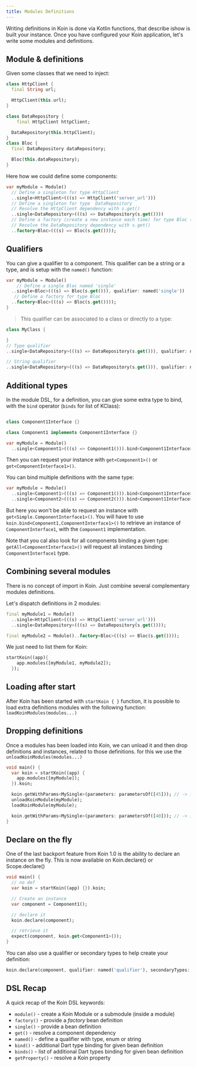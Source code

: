 ```yaml
---
title: Modules Definitions
---
```


Writing definitions in Koin is done via Kotlin functions, that describe ishow is built your instance. Once you have configured your Koin application, let's write some modules and definitions.

## Module & definitions

Given some classes that we need to inject:

```dart
class HttpClient {
  final String url;

  HttpClient(this.url);
}

class DataRepository {
    final HttpClient httpClient;

  DataRepository(this.httpClient);
}
class Bloc {
  final DataRepository dataRepository;

  Bloc(this.dataRepository);
}
```

Here how we could define some components:


```dart
var myModule = Module()
  // Define a singleton for type HttpClient
  ..single<HttpClient>(((s) => HttpClient('server_url')))
  // Define a singleton for type  DataRepository
  // Resolve the HttpClient dependency with s.get()
  ..single<DataRepository>(((s) => DataRepository(s.get())))
  // Define a factory (create a new instance each time) for type Bloc (infered parameter in <>)
  // Resolve the DataRepository dependency with s.get()
  ..factory<Bloc>(((s) => Bloc(s.get())));
```

## Qualifiers

You can give a qualifier to a component. This qualifier can be a string or a type, and is setup with the `named()` function:

```dart
var myModule = Module()
    // Define a single Bloc named 'single'
  ..single<Bloc>(((s) => Bloc(s.get())), qualifier: named('single'))
   // Define a factory for type Bloc
  ..factory<Bloc>(((s) => Bloc(s.get())));
}
```



> This qualifier can be associated to a class or directly to a type:


```dart
class MyClass {

}
// Type qualifier
..single<DataRepository>(((s) => DataRepository(s.get())), qualifier: named<MyClass>())

// String qualifier
..single<DataRepository>(((s) => DataRepository(s.get())), qualifier: named('single'))
```

## Additional types

In the module DSL, for a definition, you can give some extra type to bind, with the `bind` operator (`binds` for list of KClass):

```dart

class Component1Interface {}

class Component1 implements Component1Interface {}

var myModule = Module()
  ..single<Component1>(((s) => Component1())).bind<Component1Interface>();
```

Then you can request your instance with `get<Component1>()` or `get<ComponentInterface1>()`.

You can bind multiple definitions with the same type:

```dart
var myModule = Module()
  ..single<Component1>(((s) => Component1())).bind<Component1Interface>()
  ..single<Component2>(((s) => Component2())).bind<Component1Interface>();
```

But here you won't be able to request an instance with `get<Simple.ComponentInterface1>()`. You will have to use `koin.bind<Component1,ComponentInterface1>()` to retrieve an instance of `ComponentInterface1`, with the `Component1` implementation.

Note that you cal also look for all components binding a given type: `getAll<ComponentInterface1>()` will request all instances binding `ComponentInterface1` type.


## Combining several modules

There is no concept of import in Koin. Just combine several complementary modules definitions.

Let's dispatch definitions in 2 modules:

```dart
final myModule1 = Module()
  ..single<HttpClient>(((s) => HttpClient('server_url')))
  ..single<DataRepository>(((s) => DataRepository(s.get())));

final myModule2 = Module()..factory<Bloc>(((s) => Bloc(s.get())));
```

We just need to list them for Koin:

```dart
startKoin((app){
    app.modules([myModule1, myModule2]);
  });
```

## Loading after start

After Koin has been started with `startKoin { }` function, it is possible to load extra definitions modules with the following function: `loadKoinModules(modules...)`

## Dropping definitions

Once a modules has been loaded into Koin, we can unload it and then drop definitions and instances, related to those definitions. for this we use the `unloadKoinModules(modules...)`

```dart
void main() {
  var koin = startKoin((app) {
    app.modules([myModule]);
  }).koin;

  koin.getWithParams<MySingle>(parameters: parametersOf([45])); // -> id is 45
  unloadKoinModule(myModule);
  loadKoinModule(myModule);

  koin.getWithParams<MySingle>(parameters: parametersOf([40])); // -> id is 40
}
```

## Declare on the fly

One of the last backport feature from Koin 1.0 is the ability to declare an instance on the fly. This is now available on Koin.declare() or Scope.declare()

```dart
void main() {
  // no def
  var koin = startKoin((app) {}).koin;

  // Create an instance
  var component = Component1();

  // declare it
  koin.declare(component);

  // retrieve it
  expect(component, koin.get<Component1>());
}
```


You can also use a qualifier or secondary types to help create your definition:

```dart
koin.declare(component, qualifier: named('qualifier'), secondaryTypes: []);
```

## DSL Recap

A quick recap of the Koin DSL keywords:

* `module()` - create a Koin Module or a submodule (inside a module)
* `factory()` - provide a *factory* bean definition
* `single()` - provide a bean definition
* `get()` - resolve a component dependency
* `named()` - define a qualifier with type, enum or string
* `bind()` - additional Dart type binding for given bean definition
* `binds()` - list of additional Dart types binding for given bean definition
* `getProperty()` - resolve a Koin property

